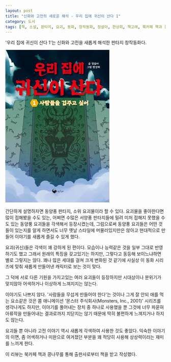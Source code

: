 ```yaml
---
layout: post
title: "신화와 고전의 새로운 해석 - 우리 집에 귀신이 산다 1"
category: 도서
tags: [책, 소설, 판타지, 요괴, 동화, 창작동화, 정설아, 한상희, 책고래, 북카페 책과 콩나무, 서평]
---
```


'우리 집에 귀신이 산다 1'는
신화와 고전을 새롭게 해석한 판타지 창작동화다.

![표지](/images/ghosts-living-in-my-house-1-book-h480.jpg)

간단하게 설명하자면 동양풍 판타지, 소위 요괴물이라 할 수 있다.
요괴물을 좋아한다면 많이 접해봤을 수도 있는,
어쩌면 수많은 서양풍 판타지들에 밀려 미처 접해지 못했을 수도 있는
동양풍 요괴들을 각색해서 등장시켰는데,
그럼으로써 동양풍 요괴들은 어떤 것들이 있는지를 알게 하면서도
너무 옛날 스타일에 머물러있지만은 않아고 현대적으로 만들어
이야기를 새롭게 즐길 수 있게 했다.

요괴(귀신)들은 각색이 꽤 강하게 된 편이다.
모습이나 능력같은 것을 일부 그대로 반영하기도 했고
그래서 원래의 특징을 갖고있기는 하지만,
그렇다고 동등해 보이느냐하면 별로 그렇지는 않다.
꽤나 많은 세대를 걸쳐 크게 변화된 것 같기에
사실상 이 동화 시리즈에 맞춰 새롭게 만들어낸 캐릭터로 보는 것이 맞다.

그 덕에 서로 다른 기원을 가지고있는 여러 요괴들이 등장하지만
시대상이나 분위기가 맞지않아 어색하거나 이상하게 느껴지지는 않는다.

이야기도 나쁘지 않다.
'사람들을 무섭게 만들어야 한다'는 것이나
그게 잘 안되 애를 먹는 요소같은 것은
쫌 애니메이션 '몬스터 주식회사(Monsters, Inc., 2001)' 시리즈를 생각나게도 하지만,
이야기를 풀어내는 장치 중 하나로 사용했을 뿐
그것에 너무 파묻혀 아류작을 만들어내는 결과로까지 치닫지는 않기 때문에
딱히 불편하게 느껴지거나 하지도 않는다.

요괴들 뿐 아니라 고전 이야기 역시 새롭게 각색하여 사용한 것도 좋았다.
익숙한 이야기의 이면, 좀 어색하거나 미완으로 여겨졌던 부분을 꽤 적당히 사용해
상상력이라는 재미를 느끼게 한다.



<div class="im im-info">
이 리뷰는 북카페 책과 콩나무를 통해 출판사로부터 책을 받고 작성했다.
</div>
